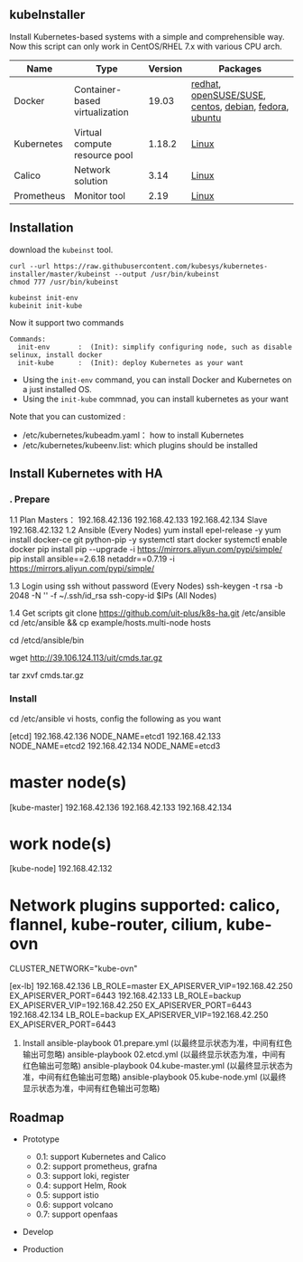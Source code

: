 ## kubeInstaller

Install Kubernetes-based systems with a simple and comprehensible way.
Now this script can only work in CentOS/RHEL 7.x with various CPU arch.


| Name        | Type      | Version |  Packages  |   
| ------      | ------    | ------  | ------      |
| Docker      | Container-based virtualization | 19.03   | [redhat](https://docs.docker.com/install/linux/docker-ee/rhel/), [openSUSE/SUSE](https://docs.docker.com/install/linux/docker-ee/suse/), [centos](https://docs.docker.com/install/linux/docker-ce/centos/), [debian](https://docs.docker.com/install/linux/docker-ce/debian/), [fedora](https://docs.docker.com/install/linux/docker-ce/fedora/), [ubuntu](https://docs.docker.com/install/linux/docker-ce/ubuntu/) |
| Kubernetes  | Virtual compute resource pool  | 1.18.2  | [Linux](https://docs.kubernetes.io/) |
| Calico      | Network solution        | 3.14  | [Linux](https://docs.projectcalico.org/v3.14/getting-started/kubernetes/) |
| Prometheus  | Monitor tool            | 2.19  | [Linux](https://github.com/prometheus/prometheus/) |


## Installation

download the `kubeinst` tool.

```
curl --url https://raw.githubusercontent.com/kubesys/kubernetes-installer/master/kubeinst --output /usr/bin/kubeinst
chmod 777 /usr/bin/kubeinst

kubeinst init-env
kubeinit init-kube
```

Now it support two commands

```
Commands:
  init-env       :	(Init): simplify configuring node, such as disable selinux, install docker
  init-kube      :	(Init): deploy Kubernetes as your want
```

- Using the `init-env` command, you can install Docker and Kubernetes on a just installed OS.
- Using the `init-kube` commnad, you can install kubernetes as your want


Note that you can customized :

- /etc/kubernetes/kubeadm.yaml： how to install Kubernetes
- /etc/kubernetes/kubeenv.list: which plugins should be installed


## Install Kubernetes with HA

### . Prepare

1.1 Plan
Masters：
192.168.42.136
192.168.42.133
192.168.42.134
Slave
192.168.42.132
1.2 Ansible (Every Nodes)
yum install epel-release -y
yum install docker-ce git python-pip -y
systemctl start docker
systemctl enable docker
pip install pip --upgrade -i https://mirrors.aliyun.com/pypi/simple/
pip install ansible==2.6.18 netaddr==0.7.19 -i https://mirrors.aliyun.com/pypi/simple/

1.3 Login using ssh without password (Every Nodes)
ssh-keygen -t rsa -b 2048 -N '' -f ~/.ssh/id_rsa
ssh-copy-id $IPs (All Nodes)

1.4 Get scripts
git clone https://github.com/uit-plus/k8s-ha.git /etc/ansible
cd /etc/ansible && cp example/hosts.multi-node hosts

cd /etcd/ansible/bin

wget http://39.106.124.113/uit/cmds.tar.gz

tar zxvf cmds.tar.gz

### Install
cd /etc/ansible
vi hosts, config the following as you want

[etcd]
192.168.42.136 NODE_NAME=etcd1
192.168.42.133 NODE_NAME=etcd2
192.168.42.134 NODE_NAME=etcd3

# master node(s)
[kube-master]
192.168.42.136
192.168.42.133
192.168.42.134

# work node(s)
[kube-node]
192.168.42.132

# Network plugins supported: calico, flannel, kube-router, cilium, kube-ovn
CLUSTER_NETWORK="kube-ovn"

[ex-lb]
192.168.42.136 LB_ROLE=master EX_APISERVER_VIP=192.168.42.250 EX_APISERVER_PORT=6443
192.168.42.133 LB_ROLE=backup EX_APISERVER_VIP=192.168.42.250 EX_APISERVER_PORT=6443
192.168.42.134 LB_ROLE=backup EX_APISERVER_VIP=192.168.42.250 EX_APISERVER_PORT=6443
1. Install
ansible-playbook 01.prepare.yml (以最终显示状态为准，中间有红色输出可忽略)
ansible-playbook 02.etcd.yml (以最终显示状态为准，中间有红色输出可忽略)
ansible-playbook 04.kube-master.yml (以最终显示状态为准，中间有红色输出可忽略)
ansible-playbook 05.kube-node.yml (以最终显示状态为准，中间有红色输出可忽略)

## Roadmap

- Prototype
  - 0.1: support Kubernetes and Calico
  - 0.2: support prometheus, grafna
  - 0.3: support loki, register
  - 0.4: support Helm, Rook
  - 0.5: support istio
  - 0.6: support volcano
  - 0.7: support openfaas
- Develop

- Production
